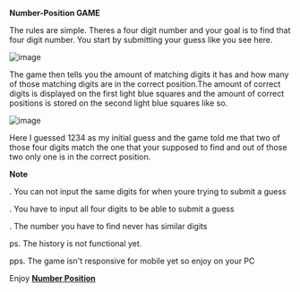 <strong>Number-Position GAME</strong>

The rules are simple. Theres a four digit number and your goal is to 
find that four digit number. You start by submitting your guess like 
you see here.

![image](https://user-images.githubusercontent.com/74484536/155718254-0f717f1d-11fa-43bc-83d2-bc87a0e41ece.png)

The game then tells you the amount of matching digits it has and how 
many of those matching digits are in the correct position.The amount of 
correct digits is displayed on the first light blue squares and the amount of 
correct positions is stored on the second light blue squares like so.

![image](https://user-images.githubusercontent.com/74484536/155718627-d09bf0fb-3e0d-467b-837f-a9f80acb8ca8.png)

Here I guessed 1234 as my initial guess and the game told me that two
of those four digits match the one that your supposed to find and out 
of those two only one is in the correct position. 

<strong>Note</strong>

. You can not input the same digits for when youre trying to submit a 
guess

. You have to input all four digits to be able to submit a guess 

. The number you have to find never has similar digits 

ps. The history is not functional yet.

pps. The game isn't responsive for mobile yet so enjoy on your PC

Enjoy <strong>[Number Position](https://bereket6244.github.io/NUMP0V2/)</strong>

